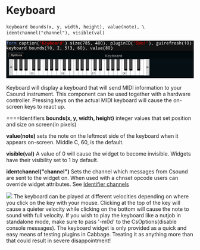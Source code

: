 #  Keyboard
```chsarp
keyboard bounds(x, y, width, height), value(note), \
identchannel("channel"), visible(val)
```
<!--(End of syntax)/-->
![](images/keyboardExample.png)

Keyboard will display a keyboard that will send MIDI information to your Csound instrument. This component can be used together with a hardware controller. Pressing keys on the actual MIDI keyboard will cause the on-screen keys to react up. 


====Identifiers
**bounds(x, y, width, height)** integer values that set position and size on screen(in pixels)

**value(note)** sets the note on the leftmost side of the keyboard when it appears on-screen. Middle C, 60, is the default. 

**visible(val)** A value of 0 will cause the widget to become invisible. Widgets have their visibility set to 1 by default. 

**identchannel("channel")** Sets the channel which messages from Csound are sent to the widget on. When used with a chnset opcode users can override widget attributes. See [Identifier channels](./identchannels.md) 
<!--(End of identifiers)/-->

![](images/smallLogo.PNG")
The keyboard can be played at different velocities depending on where you click on the key with your mouse. Clicking at the top of the key will cause a quieter velocity while clicking on the bottom will cause the note to sound with full velocity. If you wish to play the keyboard like a nutjob in standalone mode, make sure to pass '-m0d' to the CsOptions(disable console messages). The keyboard widget is only provided as a quick and easy means of testing plugins in Cabbage. Treating it as anything more than that could result in severe disappointment!  
